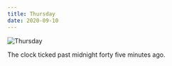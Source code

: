 ```yaml
---
title: Thursday
date: 2020-09-10
---
```


![Thursday](https://source.unsplash.com/l7dbl-sUg3k/1600x900)

The clock ticked past midnight forty five minutes ago. 